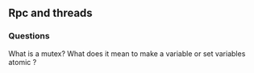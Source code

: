 ## Rpc and threads




### Questions
What is a mutex?
What does it mean to make a variable or set variables atomic ?
